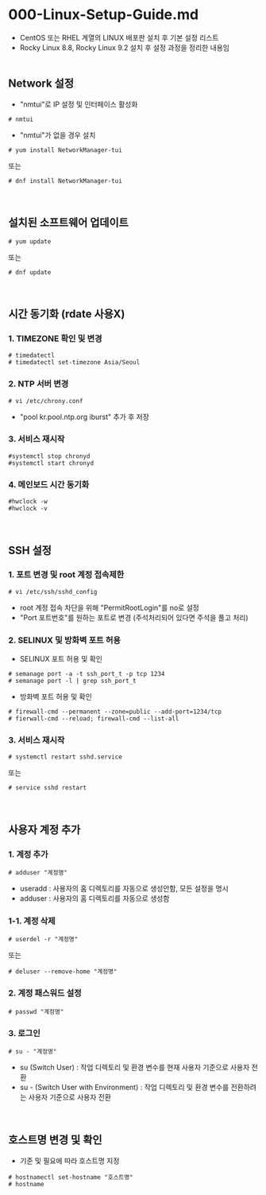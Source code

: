 # 000-Linux-Setup-Guide.md
- CentOS 또는 RHEL 계열의 LINUX 배포판 설치 후 기본 설정 리스트
- Rocky Linux 8.8, Rocky Linux 9.2 설치 후 설정 과정을 정리한 내용임
<br><br>

## Network 설정
- "nmtui"로 IP 설정 및 인터페이스 활성화
```
# nmtui
```
- "nmtui"가 없을 경우 설치
```
# yum install NetworkManager-tui
```
또는
```
# dnf install NetworkManager-tui
```
<br>

## 설치된 소프트웨어 업데이트
```
# yum update
```
또는
```
# dnf update
```
<br>

## 시간 동기화 (rdate 사용X)
### 1. TIMEZONE 확인 및 변경
```
# timedatectl
# timedatectl set-timezone Asia/Seoul
```
### 2. NTP 서버 변경
```
# vi /etc/chrony.conf
```
- "pool kr.pool.ntp.org iburst" 추가 후 저장
### 3. 서비스 재시작
```
#systemctl stop chronyd
#systemctl start chronyd
```
### 4. 메인보드 시간 동기화
```
#hwclock -w
#hwclock -v
```
<br>

## SSH 설정
### 1. 포트 변경 및 root 계정 접속제한
 ```
 # vi /etc/ssh/sshd_config
 ```
- root 계정 접속 차단을 위해 "PermitRootLogin"를 no로 설정
- "Port 포트번호"를 원하는 포트로 변경 (주석처리되어 있다면 주석을 풀고 처리)
### 2. SELINUX 및 방화벽 포트 허용
- SELINUX 포트 허용 및 확인
```
# semanage port -a -t ssh_port_t -p tcp 1234
# semanage port -l | grep ssh_port_t
```
- 방화벽 포트 허용 및 확인
```
# firewall-cmd --permanent --zone=public --add-port=1234/tcp
# fierwall-cmd --reload; firewall-cmd --list-all
```
### 3. 서비스 재시작
```
# systemctl restart sshd.service
```
또는
```
# service sshd restart
```
<br>

## 사용자 계정 추가
### 1. 계정 추가
```
# adduser "계정명"
```
- useradd : 사용자의 홈 디렉토리를 자동으로 생성안함, 모든 설정을 명시
- adduser : 사용자의 홈 디렉토리를 자동으로 생성함
### 1-1. 계정 삭제
```
# userdel -r "계정명"
```
또는
```
# deluser --remove-home "계정명"
```
### 2. 계정 패스워드 설정
```
# passwd "계정명"
```
### 3. 로그인
```
# su - "계정명"
```
- su (Switch User) : 작업 디렉토리 및 환경 변수를 현재 사용자 기준으로 사용자 전환
- su - (Switch User with Environment) : 작업 디렉토리 및 환경 변수를 전환하려는 사용자 기준으로 사용자 전환
<br>

## 호스트명 변경 및 확인
- 기준 및 필요에 따라 호스트명 지정
```
# hostnamectl set-hostname "호스트명"
# hostname
```
<br>
